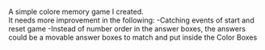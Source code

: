 A simple colore memory game I created. \
It needs more improvement in the following:
-Catching events of start and reset game
-Instead of number order in the answer boxes, the answers could be a movable answer boxes to match and put inside the Color Boxes